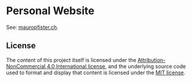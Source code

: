 # Personal Website

See: [mauropfister.ch](https://mauropfister.ch).

## License
The content of this project itself is licensed under the [Attribution-NonCommercial 4.0 International license](https://creativecommons.org/licenses/by-nc/4.0/), and the underlying source code used to format and display that content is licensed under the [MIT license](LICENSE.md).